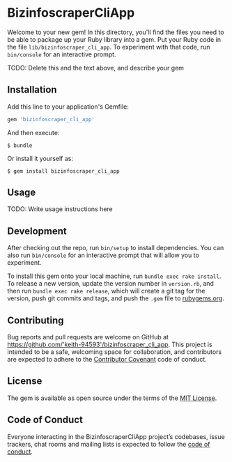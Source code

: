 # BizinfoscraperCliApp

Welcome to your new gem! In this directory, you'll find the files you need to be able to package up your Ruby library into a gem. Put your Ruby code in the file `lib/bizinfoscraper_cli_app`. To experiment with that code, run `bin/console` for an interactive prompt.

TODO: Delete this and the text above, and describe your gem

## Installation

Add this line to your application's Gemfile:

```ruby
gem 'bizinfoscraper_cli_app'
```

And then execute:

    $ bundle

Or install it yourself as:

    $ gem install bizinfoscraper_cli_app

## Usage

TODO: Write usage instructions here

## Development

After checking out the repo, run `bin/setup` to install dependencies. You can also run `bin/console` for an interactive prompt that will allow you to experiment.

To install this gem onto your local machine, run `bundle exec rake install`. To release a new version, update the version number in `version.rb`, and then run `bundle exec rake release`, which will create a git tag for the version, push git commits and tags, and push the `.gem` file to [rubygems.org](https://rubygems.org).

## Contributing

Bug reports and pull requests are welcome on GitHub at https://github.com/'keith-94593'/bizinfoscraper_cli_app. This project is intended to be a safe, welcoming space for collaboration, and contributors are expected to adhere to the [Contributor Covenant](http://contributor-covenant.org) code of conduct.

## License

The gem is available as open source under the terms of the [MIT License](https://opensource.org/licenses/MIT).

## Code of Conduct

Everyone interacting in the BizinfoscraperCliApp project’s codebases, issue trackers, chat rooms and mailing lists is expected to follow the [code of conduct](https://github.com/'keith-94593'/bizinfoscraper_cli_app/blob/master/CODE_OF_CONDUCT.md).
